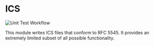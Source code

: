 # ICS

![Unit Test Workflow](https://github.com/mxrmr/ics/actions/workflows/main.yaml/badge.svg)

This module writes ICS files that conform to RFC 5545. It provides an
extremely limited subset of all possible functionality.
